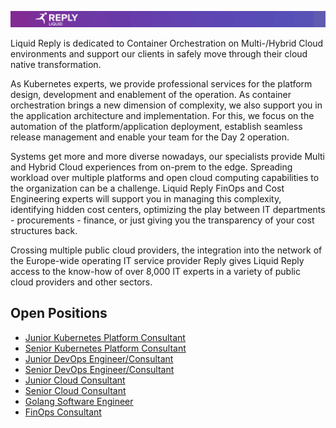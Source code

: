 ![Liquid Reply](./media/LiquidReply.png)

Liquid Reply is dedicated to Container Orchestration on Multi-/Hybrid Cloud environments and support our clients in safely move through their cloud native transformation.

As Kubernetes experts, we provide professional services for the platform design, development and enablement of the operation. As container orchestration brings a new dimension of complexity, we also support you in the application architecture and implementation. For this, we focus on the automation of the platform/application deployment, establish seamless release management and enable your team for the Day 2 operation.

Systems get more and more diverse nowadays, our specialists provide Multi and Hybrid Cloud experiences from on-prem to the edge. Spreading workload over multiple platforms and open cloud computing capabilities to the organization can be a challenge. Liquid Reply FinOps and Cost Engineering experts will support you in managing this complexity, identifying hidden cost centers, optimizing the play between IT departments - procurements - finance, or just giving you the transparency of your cost structures back.

Crossing multiple public cloud providers, the integration into the network of the Europe-wide operating IT service provider Reply gives Liquid Reply access to the know-how of over 8,000 IT experts in a variety of public cloud providers and other sectors.

## Open Positions
- [Junior Kubernetes Platform Consultant](https://join.com/companies/liquidreply/6278771-junior-kubernetes-platform-engineer-m-f-d)
- [Senior Kubernetes Platform Consultant](https://join.com/companies/liquidreply/6261110-senior-kubernetes-platform-engineer-m-f-d)
- [Junior DevOps Engineer/Consultant](https://join.com/companies/liquidreply/6274838-junior-devops-engineer-consultant-m-f-d)
- [Senior DevOps Engineer/Consultant](https://join.com/companies/liquidreply/6290324-senior-devops-engineer-consultant-m-f-d)
- [Junior Cloud Consultant](https://join.com/companies/liquidreply/6264421-junior-cloud-consultant-m-f-d)
- [Senior Cloud Consultant](https://join.com/companies/liquidreply/6245327-senior-cloud-consultant-m-f-d)
- [Golang Software Engineer](https://join.com/companies/liquidreply/5665711-golang-software-engineer-m-f-d)
- [FinOps Consultant](https://join.com/companies/liquidreply/5652844-finops-consultant-m-w-d)
